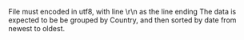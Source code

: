 File must encoded in utf8, with line \r\n as the line ending 
The data is expected to be be grouped by Country, and then sorted by date from newest to oldest.